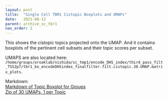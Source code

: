 ```yaml
---
layout: post
title:  "Single Cell TBR1 Cistopic Boxplots and UMAPs"
date:   2021-08-12
parent: archive_sc_tbr1
nav_order: 2
---
```


This shows the cistopic topics projected onto the UMAP. And it contains boxplots of the pertinent cell subsets and their topic scores per subset.

UMAPS are also located here: `/home/groups/oroaklab/nishida/sc_tmp1/encode_DHS_index/third_pass_filt_TSS2p7/tbr1_ko_encodeDHSindex_finalfilter.filt.cistopic.30.UMAP.matrix_plots`.

Markdown:
<br>[Markdown of Topic Boxplot for Groups](https://www.dropbox.com/s/r66wu8cb7m24vza/cistopic_boxplots.html?dl=0)
<br>[Zip of 30 UMAPs, 1 per Topic](https://www.dropbox.com/s/737nwvcqktcsfsq/blog_topic_umaps.zip?dl=0)
